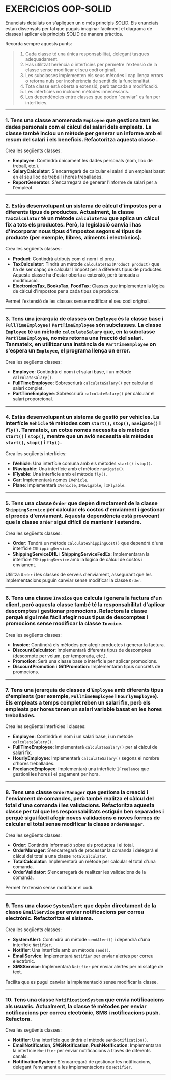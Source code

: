 # EXERCICIOS OOP-SOLID
Enunciats detallats on s'apliquen un o més principis SOLID. Els enunciats estan dissenyats per tal que puguis imaginar fàcilment el diagrama de classes i aplicar els principis SOLID de manera pràctica.

Recorda sempre aquests punts:
> 1. Cada classe té una única responsabilitat, delegant tasques adequadament.
> 2. Has utilitzat herència o interfícies per permetre l'extensió de la classe sense modificar el seu codi original.
> 3. Les subclasses implementen els seus mètodes i cap llença errors o retorna nuls per incoherència de sentit de la funcionalitat.
> 4. Tota classe està oberta a extensió, però tancada a modificació.
> 5. Les interfícies no inclouen mètodes innecessaris.
> 6. Les dependències entre classes que poden "canviar" es fan per interfícies.

---

### 1. Tens una classe anomenada `Employee` que gestiona tant les dades personals com el càlcul del salari dels empleats. La classe també inclou un mètode per generar un informe amb el resum del salari i els beneficis. Refactoritza aquesta classe .  

   Crea les següents classes:
   - **Employee**: Contindrà únicament les dades personals (nom, lloc de treball, etc.).
   - **SalaryCalculator**: S'encarregarà de calcular el salari d'un empleat basat en el seu lloc de treball i hores treballades.
   - **ReportGenerator**: S'encarregarà de generar l'informe de salari per a l'empleat.

---

### 2. Estàs desenvolupant un sistema de càlcul d'impostos per a diferents tipus de productes. Actualment, la classe `TaxCalculator` té un mètode `calculateTax` que aplica un càlcul fix a tots els productes. Però, la legislació canvia i has d'incorporar nous tipus d'impostos segons el tipus de producte (per exemple, llibres, aliments i electrònics).  

   Crea les següents classes:
   - **Product**: Contindrà atributs com el nom i el preu.
   - **TaxCalculator**: Tindrà un mètode `calculateTax(Product product)` que ha de ser capaç de calcular l'impost per a diferents tipus de productes. Aquesta classe ha d'estar oberta a extensió, però tancada a modificació.
   - **ElectronicsTax**, **BooksTax**, **FoodTax**: Classes que implementen la lògica de càlcul d'impostos per a cada tipus de producte.

Permet l'extensió de les classes sense modificar el seu codi original.

---

### 3. Tens una jerarquia de classes on `Employee` és la classe base i `FullTimeEmployee` i `PartTimeEmployee` són subclasses. La classe `Employee` té un mètode `calculateSalary` que, en la subclasse `PartTimeEmployee`, només retorna una fracció del salari. Tanmateix, en utilitzar una instància de `PartTimeEmployee` on s'espera un `Employee`, el programa llença un error.  

   Crea les següents classes:
   - **Employee**: Contindrà el nom i el salari base, i un mètode `calculateSalary()`.
   - **FullTimeEmployee**: Sobrescriurà `calculateSalary()` per calcular el salari complet.
   - **PartTimeEmployee**: Sobrescriurà `calculateSalary()` per calcular el salari proporcional.

---

### 4. Estàs desenvolupant un sistema de gestió per vehicles. La interfície `Vehicle` té mètodes com `start()`, `stop()`, `navigate()` i `fly()`. Tanmateix, un cotxe només necessita els mètodes `start()` i `stop()`, mentre que un avió necessita els mètodes `start()`, `stop()` i `fly()`.  

   Crea les següents interfícies:
   - **IVehicle**: Una interfície comuna amb els mètodes `start()` i `stop()`.
   - **INavigable**: Una interfície amb el mètode `navigate()`.
   - **IFlyable**: Una interfície amb el mètode `fly()`.
   - **Car**: Implementarà només `IVehicle`.
   - **Plane**: Implementarà `IVehicle`, `INavigable`, i `IFlyable`.

---

### 5. Tens una classe `Order` que depèn directament de la classe `ShippingService` per calcular els costos d'enviament i gestionar el procés d'enviament. Aquesta dependència està provocant que la classe `Order` sigui difícil de mantenir i estendre.

   Crea les següents classes:
   - **Order**: Tendrà un mètode `calculateShippingCost()` que dependrà d'una interfície `IShippingService`.
   - **ShippingServiceDHL** i **ShippingServiceFedEx**: Implementaran la interfície `IShippingService` amb la lògica de càlcul de costos i enviament.

Utilitza `Order` i les classes de serveis d'enviament, assegurant que les implementacions puguin canviar sense modificar la classe `Order`.

---

### 6. Tens una classe `Invoice` que calcula i genera la factura d'un client, però aquesta classe també té la responsabilitat d'aplicar descomptes i gestionar promocions. Refactora la classe perquè sigui més fàcil afegir nous tipus de descomptes i promocions sense modificar la classe `Invoice`.  

   Crea les següents classes:
   - **Invoice**: Contindrà els mètodes per afegir productes i generar la factura.
   - **DiscountCalculator**: Implementarà diferents tipus de descomptes (descompte per volum, per temporada, etc.).
   - **Promotion**: Serà una classe base o interfície per aplicar promocions.
   - **DiscountPromotion** i **GiftPromotion**: Implementaran tipus concrets de promocions.

---

### 7. Tens una jerarquia de classes d'`Employee` amb diferents tipus d'empleats (per exemple, `FullTimeEmployee` i `HourlyEmployee`). Els empleats a temps complet reben un salari fix, però els empleats per hores tenen un salari variable basat en les hores treballades. 

   Crea les següents interfícies i classes:
   - **Employee**: Contindrà el nom i un salari base, i un mètode `calculateSalary()`.
   - **FullTimeEmployee**: Implementarà `calculateSalary()` per al càlcul de salari fix.
   - **HourlyEmployee**: Implementarà `calculateSalary()` segons el nombre d'hores treballades.
   - **FreelanceEmployee**: Implementarà una interfície `IFreelance` que gestioni les hores i el pagament per hora.

---

### 8. Tens una classe `OrderManager` que gestiona la creació i l'enviament de comandes, però també realitza el càlcul del total d'una comanda i les validacions. Refactoritza aquesta classe per tal que les responsabilitats estiguin ben separades i perquè sigui fàcil afegir noves validacions o noves formes de calcular el total sense modificar la classe `OrderManager`.

   Crea les següents classes:
   - **Order**: Contindrà informació sobre els productes i el total.
   - **OrderManager**: S'encarregarà de processar la comanda i delegarà el càlcul del total a una classe `TotalCalculator`.
   - **TotalCalculator**: Implementarà un mètode per calcular el total d'una comanda.
   - **OrderValidator**: S'encarregarà de realitzar les validacions de la comanda.

Permet l'extensió sense modificar el codi.

---

### 9. Tens una classe `SystemAlert` que depèn directament de la classe `EmailService` per enviar notificacions per correu electrònic. Refactoritza el sistema.

   Crea les següents classes:
   - **SystemAlert**: Contindrà un mètode `sendAlert()` i dependrà d'una interfície `Notifier`.
   - **Notifier**: Una interfície amb un mètode `send()`.
   - **EmailService**: Implementarà `Notifier` per enviar alertes per correu electrònic.
   - **SMSService**: Implementarà `Notifier` per enviar alertes per missatge de text.

Facilita que es pugui canviar la implementació sense modificar la classe.

---

### 10. Tens una classe `NotificationSystem` que envia notificacions als usuaris. Actualment, la classe té mètodes per enviar notificacions per correu electrònic, SMS i notificacions push. Refactora.

   Crea les següents classes:
   - **Notifier**: Una interfície que tindrà el mètode `sendNotification()`.
   - **EmailNotification**, **SMSNotification**, **PushNotification**: Implementaran la interfície `Notifier` per enviar notificacions a través de diferents canals.
   - **NotificationSystem**: S'encarregarà de gestionar les notificacions, delegant l'enviament a les implementacions de `Notifier`.

---
